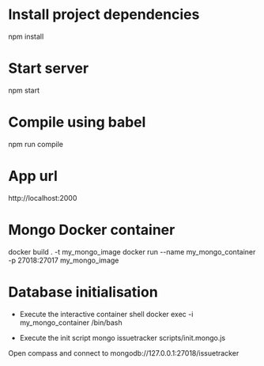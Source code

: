 # Install project dependencies
npm install

# Start server
npm start

# Compile using babel
npm run compile

# App url
http://localhost:2000


# Mongo Docker container
docker build . -t my_mongo_image
docker run --name my_mongo_container -p 27018:27017 my_mongo_image

# Database initialisation
- Execute the interactive container shell
docker exec -i my_mongo_container /bin/bash

- Execute the init script
mongo issuetracker scripts/init.mongo.js

Open compass and connect to
mongodb://127.0.0.1:27018/issuetracker
